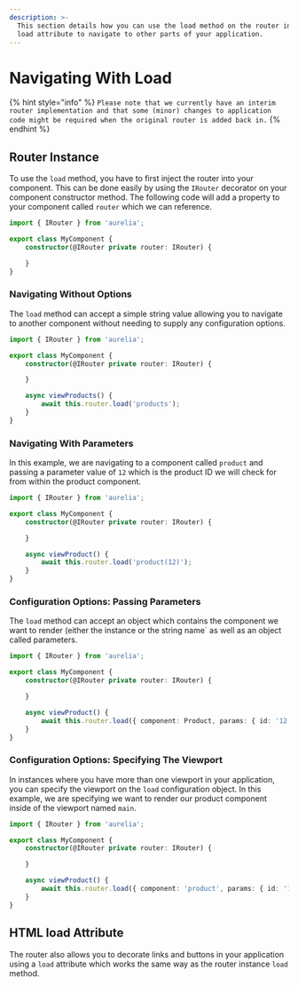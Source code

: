 ```yaml
---
description: >-
  This section details how you can use the load method on the router instance or
  load attribute to navigate to other parts of your application.
---
```


# Navigating With Load

{% hint style="info" %}
`Please note that we currently have an interim router implementation and that some (minor) changes to application code might be required when the original router is added back in.`
{% endhint %}

## Router Instance

To use the `load` method, you have to first inject the router into your component. This can be done easily by using the `IRouter` decorator on your component constructor method. The following code will add a property to your component called `router` which we can reference.

```typescript
import { IRouter } from 'aurelia';

export class MyComponent {
    constructor(@IRouter private router: IRouter) {

    }
}
```

### Navigating Without Options

The `load` method can accept a simple string value allowing you to navigate to another component without needing to supply any configuration options.

```typescript
import { IRouter } from 'aurelia';

export class MyComponent {
    constructor(@IRouter private router: IRouter) {

    }

    async viewProducts() {
        await this.router.load('products');
    }
}
```

### Navigating With Parameters

In this example, we are navigating to a component called `product` and passing a parameter value of `12` which is the product ID we will check for from within the product component.

```typescript
import { IRouter } from 'aurelia';

export class MyComponent {
    constructor(@IRouter private router: IRouter) {

    }

    async viewProduct() {
        await this.router.load('product(12)');
    }
}
```

### Configuration Options: Passing Parameters

The `load` method can accept an object which contains the component we want to render \(either the instance or the string name\` as well as an object called parameters.

```typescript
import { IRouter } from 'aurelia';

export class MyComponent {
    constructor(@IRouter private router: IRouter) {

    }

    async viewProduct() {
        await this.router.load({ component: Product, params: { id: '12' } });
    }
}
```

### Configuration Options: Specifying The Viewport

In instances where you have more than one viewport in your application, you can specify the viewport on the `load` configuration object. In this example, we are specifying we want to render our product component inside of the viewport named `main`.

```typescript
import { IRouter } from 'aurelia';

export class MyComponent {
    constructor(@IRouter private router: IRouter) {

    }

    async viewProduct() {
        await this.router.load({ component: 'product', params: { id: '12' }, viewport: 'main' });
    }
}
```

## HTML load Attribute

The router also allows you to decorate links and buttons in your application using a `load` attribute which works the same way as the router instance `load` method.

